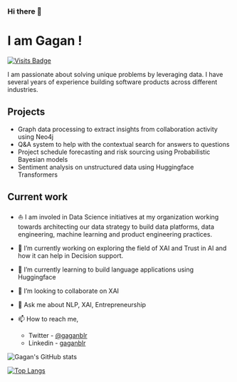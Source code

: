 ### Hi there 👋

<!--
**theTechie/theTechie** is a ✨ _special_ ✨ repository because its `README.md` (this file) appears on your GitHub profile.

Here are some ideas to get you started:

- 🔭 I’m currently working on ...
- 🌱 I’m currently learning ...
- 👯 I’m looking to collaborate on ...
- 🤔 I’m looking for help with ...
- 💬 Ask me about ...
- 📫 How to reach me: ...
- 😄 Pronouns: ...
- ⚡ Fun fact: ...
-->

# I am Gagan !
[![Visits Badge](https://badges.pufler.dev/visits/theTechie/theTechie)](https://badges.pufler.dev)

I am passionate about solving unique problems by leveraging data. I have several years of experience building software products across different industries.

Projects
--------

- Graph data processing to extract insights from collaboration activity using Neo4j
- Q&A system to help with the contextual search for answers to questions
- Project schedule forecasting and risk sourcing using Probabilistic Bayesian models
- Sentiment analysis on unstructured data using Huggingface Transformers


Current work
------------

- ⛵ I am involed in Data Science initiatives at my organization working towards architecting our data strategy to build data platforms, data engineering, machine learning and product engineering practices.

- 🔭 I’m currently working on exploring the field of XAI and Trust in AI and how it can help in Decision support.

- 🌱 I’m currently learning to build language applications using Huggingface

- 👯 I’m looking to collaborate on XAI

- 💬 Ask me about NLP, XAI, Entrepreneurship

- 📫 How to reach me,
    - Twitter - [@gaganblr](https://twitter.com/gaganblr)
    - Linkedin - [gaganblr](https://www.linkedin.com/in/gaganblr)


![Gagan's GitHub stats](https://github-readme-stats.vercel.app/api?username=theTechie&show_icons=true&theme=radical)

[![Top Langs](https://github-readme-stats.vercel.app/api/top-langs/?username=theTechie)](https://github.com/theTechie/github-readme-stats)
